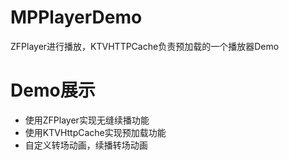 # MPPlayerDemo
ZFPlayer进行播放，KTVHTTPCache负责预加载的一个播放器Demo

# Demo展示
* 使用ZFPlayer实现无缝续播功能 
* 使用KTVHttpCache实现预加载功能
* 自定义转场动画，续播转场动画
